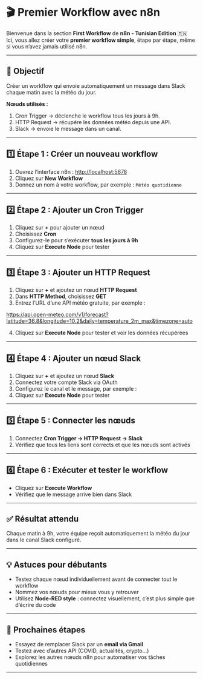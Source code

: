 # 🎬 Premier Workflow avec n8n

Bienvenue dans la section **First Workflow** de **n8n - Tunisian Edition** 🇹🇳  
Ici, vous allez créer votre **premier workflow simple**, étape par étape, même si vous n’avez jamais utilisé n8n.

---

## 🎯 Objectif

Créer un workflow qui envoie automatiquement un message dans Slack chaque matin avec la météo du jour.  

**Nœuds utilisés :**  
1. Cron Trigger → déclenche le workflow tous les jours à 9h.  
2. HTTP Request → récupère les données météo depuis une API.  
3. Slack → envoie le message dans un canal.  

---

## 1️⃣ Étape 1 : Créer un nouveau workflow

1. Ouvrez l’interface n8n : [http://localhost:5678](http://localhost:5678)  
2. Cliquez sur **New Workflow**  
3. Donnez un nom à votre workflow, par exemple : `Météo quotidienne`  

---

## 2️⃣ Étape 2 : Ajouter un Cron Trigger

1. Cliquez sur **+** pour ajouter un nœud  
2. Choisissez **Cron**  
3. Configurez-le pour s’exécuter **tous les jours à 9h**  
4. Cliquez sur **Execute Node** pour tester  

---

## 3️⃣ Étape 3 : Ajouter un HTTP Request

1. Cliquez sur **+** et ajoutez un nœud **HTTP Request**  
2. Dans **HTTP Method**, choisissez **GET**  
3. Entrez l’URL d’une API météo gratuite, par exemple :  

https://api.open-meteo.com/v1/forecast?latitude=36.8&longitude=10.2&daily=temperature_2m_max&timezone=auto

4. Cliquez sur **Execute Node** pour tester et voir les données récupérées  

---

## 4️⃣ Étape 4 : Ajouter un nœud Slack

1. Cliquez sur **+** et ajoutez un nœud **Slack**  
2. Connectez votre compte Slack via OAuth  
3. Configurez le canal et le message, par exemple :  
4. Cliquez sur **Execute Node** pour tester  

---

## 5️⃣ Étape 5 : Connecter les nœuds

1. Connectez **Cron Trigger → HTTP Request → Slack**  
2. Vérifiez que tous les liens sont corrects et que les nœuds sont activés  

---

## 6️⃣ Étape 6 : Exécuter et tester le workflow

- Cliquez sur **Execute Workflow**  
- Vérifiez que le message arrive bien dans Slack  

---

## ✅ Résultat attendu

Chaque matin à 9h, votre équipe reçoit automatiquement la météo du jour dans le canal Slack configuré.  

---

## 💡 Astuces pour débutants

- Testez chaque nœud individuellement avant de connecter tout le workflow  
- Nommez vos nœuds pour mieux vous y retrouver  
- Utilisez **Node-RED style** : connectez visuellement, c’est plus simple que d’écrire du code  

---

## 🎯 Prochaines étapes

- Essayez de remplacer Slack par un **email via Gmail**  
- Testez avec d’autres API (COVID, actualités, crypto…)  
- Explorez les autres nœuds n8n pour automatiser vos tâches quotidiennes  

---
